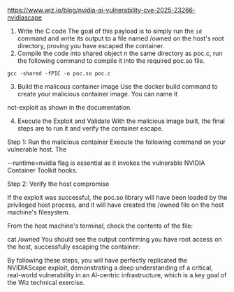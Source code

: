 https://www.wiz.io/blog/nvidia-ai-vulnerability-cve-2025-23266-nvidiascape

1. Write the C code 
The goal of this payload is to simply run the `id` command and write its output to a file named /owned on the host's root directory, proving you have escaped the container.
2. Compile the code into shared object 
n the same directory as poc.c, run the following command to compile it into the required poc.so file.

`gcc -shared -fPIC -o poc.so poc.c`


3. Build the malicous container image 
Use the docker build command to create your malicious container image. You can name it 

nct-exploit as shown in the documentation. 

4. Execute the Exploit and Validate
With the malicious image built, the final steps are to run it and verify the container escape.

Step 1: Run the malicious container
Execute the following command on your vulnerable host. The 

--runtime=nvidia flag is essential as it invokes the vulnerable NVIDIA Container Toolkit hooks.

Step 2: Verify the host compromise

If the exploit was successful, the poc.so library will have been loaded by the privileged host process, and it will have created the /owned file on the host machine's filesystem.

From the host machine's terminal, check the contents of the file: 

cat /owned
You should see the output confirming you have root access on the host, successfully escaping the container: 

By following these steps, you will have perfectly replicated the NVIDIAScape exploit, demonstrating a deep understanding of a critical, real-world vulnerability in an AI-centric infrastructure, which is a key goal of the Wiz technical exercise. 